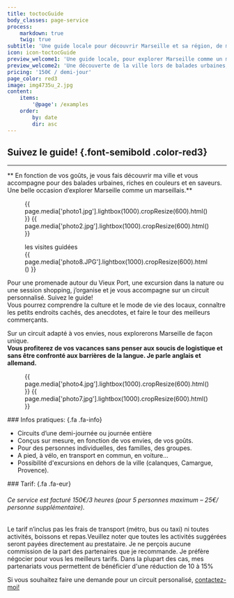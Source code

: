 ```yaml
---
title: toctocGuide
body_classes: page-service
process:
    markdown: true
    twig: true
subtitle: 'Une guide locale pour découvrir Marseille et sa région, de manière originale, authentique et hors des sentiers battus.'
icon: icon-toctocGuide
preview_welcome1: 'Une guide locale, pour explorer Marseille comme un marseillais.'
preview_welcome2: 'Une découverte de la ville lors de balades urbaines, riches en couleurs et en saveurs.'
pricing: '150€ / demi-jour'
page_color: red3
image: img4735u_2.jpg
content:
    items:
        '@page': /examples
    order:
        by: date
        dir: asc
---
```


## Suivez le guide! {.font-semibold .color-red3}
<hr class="bgcolor-red3">
<div class="text-item" markdown="1">
** En fonction de vos goûts, je vous fais découvrir ma ville et vous accompagne pour des balades urbaines, riches en couleurs et en saveurs. Une belle occasion d’explorer Marseille comme un marseillais.**   
</div>


<figure class="image-row row-50-50">
{{ page.media['photo1.jpg'].lightbox(1000).cropResize(600).html() }}
{{ page.media['photo2.jpg'].lightbox(1000).cropResize(600).html() }}
</figure>


<figure class="image-row row-with-title row-25-75 width-100">
<figcaption class="bgcolor-red3">les visites guidées</figcaption>
{{ page.media['photo8.JPG'].lightbox(1000).cropResize(600).html() }}
</figure>


<div markdown="1">
Pour une promenade autour du Vieux Port, une excursion dans la nature ou une session shopping, j’organise et je vous accompagne sur un circuit personnalisé. Suivez le guide!<br>
Vous pourrez comprendre la culture et le mode de vie des locaux, connaître les petits endroits cachés, des anecdotes, et faire le tour des meilleurs commerçants.  

Sur un circuit adapté à vos envies, nous explorerons Marseille de façon unique.<br>
**Vous profiterez de vos vacances sans penser aux soucis de logistique et sans être confronté aux barrières de la langue. Je parle anglais et allemand.**
</div>

<figure class="image-row row-50-50 width-100">
{{ page.media['photo4.jpg'].lightbox(1000).cropResize(600).html() }}
{{ page.media['photo7.jpg'].lightbox(1000).cropResize(600).html() }}
</figure>


<div class="cell cell-feature bgcolor-red3" markdown="1">
### Infos pratiques:   {.fa .fa-info}

* Circuits d’une demi-journée ou journée entière 
* Conçus sur mesure, en fonction de vos envies, de vos goûts. 
* Pour des personnes individuelles, des familles, des groupes.
* A pied, à vélo, en transport en commun, en voiture… 
* Possibilité  d'excursions en dehors de la ville (calanques, Camargue, Provence).
</div>


<div class="cell cell-info" markdown="1">
### Tarif:   {.fa .fa-eur}

###### Ce service est facturé 150€/3 heures (pour 5 personnes maximum – 25€/ personne supplémentaire).   
Le tarif n’inclus pas les frais de transport (métro, bus ou taxi) ni toutes activités, boissons et repas.Veuillez noter que toutes les activités suggérées seront payées directement au prestataire. Je ne perçois aucune commission de la part des partenaires que je recommande. Je préfère négocier pour vous les meilleurs tarifs. Dans la plupart des cas, mes partenariats vous permettent de bénéficier d'une réduction de 10 à 15% 

Si vous souhaitez faire une demande pour un circuit personalisé, [contactez-moi!](http://toctoc.peacock.uberspace.de/fr/contact)
</div>



